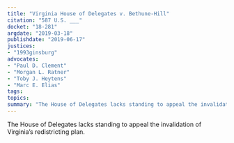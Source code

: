 ```yaml
---
title: "Virginia House of Delegates v. Bethune-Hill"
citation: "587 U.S. ___"
docket: "18-281"
argdate: "2019-03-18"
publishdate: "2019-06-17"
justices:
- "1993ginsburg"
advocates:
- "Paul D. Clement"
- "Morgan L. Ratner"
- "Toby J. Heytens"
- "Marc E. Elias"
tags:
topics:
summary: "The House of Delegates lacks standing to appeal the invalidation of Virginia’s redistricting plan."
---
```

The House of Delegates lacks standing to appeal the invalidation of Virginia’s redistricting plan.